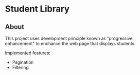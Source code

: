 # Student Library

## About
This project uses development principle known as "progressive enhancement" to enchance the web page that displays students.

Implemented features:
- Pagination
- Filtering
